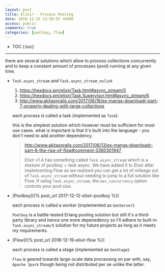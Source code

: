 ```yaml
---
layout: post
title: Elixir - Process Pooling
date: 2018-12-25 13:58:52 +0300
access: public
comments: true
categories: [poolboy, flow]
---
```


<!-- more -->

* TOC
{:toc}
<hr>

there are several solutions which allow to process collections concurrently
and to keep a constant amount of processes (pool) running at any given time.

- `Task.async_stream` and `Task.async_stream_nolink`

  1. <https://hexdocs.pm/elixir/Task.html#async_stream/5>
  2. <https://hexdocs.pm/elixir/Task.Supervisor.html#async_stream/6>
  3. <http://www.akitaonrails.com/2017/06/16/ex-manga-downloadr-part-7-properly-dealing-with-large-collections>

  each process is called a task (implemented as `Task`).

  this is the simplest solution which however must be sufficient for most
  use cases. what is important is that it's built into the language - you
  don't need to add another dependency.

  > <http://www.akitaonrails.com/2017/06/13/ex-manga-downloadr-part-6-the-rise-of-flow#comment-3360301947>
  >
  > Elixir v1.4 has something called `Task.async_stream` which is a mixture of
  > poolboy + task async. We have added it to Elixir after implementing Flow as
  > we realized you can get a lot of mileage out of `Task.async_stream` without
  > needing to jump to a full solution like Flow. If using `Task.async_stream`,
  > the `max_concurrency` option controls your pool size.

- [Poolboy]({% post_url 2017-12-12-elixir-poolboy %})

  each process is called a worker (implemented as `GenServer`).

  `Poolboy` is a battle-tested Erlang pooling solution but still it's a
  third-party library and hence one more depenedency so I'll adhere to
  built-in `Task.async_stream/5` solution for my future projects as long
  as it meets my requirements.

- [Flow]({% post_url 2018-12-19-elixir-flow %})

  each process is called a stage (implemented as `GenStage`).

  `Flow` is geared towards large-scale data processing on par with, say,
  `Apache Spark` though being not distributed per se unlike the latter.
